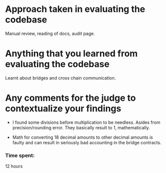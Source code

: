 # Approach taken in evaluating the codebase
Manual review, reading of docs, audit page. 


# Anything that you learned from evaluating the codebase
Learnt about bridges and cross chain communication. 

# Any comments for the judge to contextualize your findings
- I found some divisions before multiplication to be needless. Asides from precision/rounding error. They basically result to 1, mathematically.

- Math for converting 18 decimal amounts to other decimal amounts is faulty and can result in seriously bad accounting in the bridge contracts. 


### Time spent:
12 hours